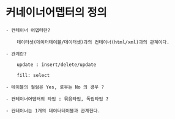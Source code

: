 # 커네이너어뎁터의 정의

    - 컨테이너 어뎁터란? 
        
        데이터셋(데이터테이블/데이터셋)과의 컨테이너(html/xml)과의 관계이다.

    - 관계란?

        update : insert/delete/update

        fill: select

    - 테이블의 컬럼은 Yes, 로우는 No 의 경우 ?

    - 컨테이너어뎁터의 타입 : 묶음타입, 독립타입 ?

    - 컨테이너는 1개의 데이터테이블과 관계한다.

    